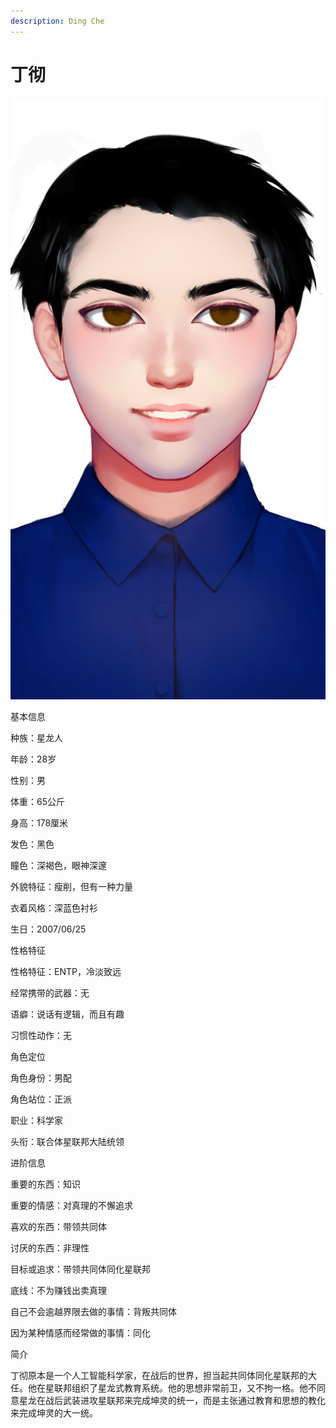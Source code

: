 ```yaml
---
description: Ding Che
---
```


# 丁彻

![丁彻](../../.gitbook/assets/丁彻.jpg)

基本信息



种族：星龙人

年龄：28岁

性别：男

体重：65公斤

身高：178厘米

发色：黑色

瞳色：深褐色，眼神深邃

外貌特征：瘦削，但有一种力量

衣着风格：深蓝色衬衫

生日：2007/06/25


性格特征



性格特征：ENTP，冷淡致远

经常携带的武器：无

语癖：说话有逻辑，而且有趣

习惯性动作：无


角色定位



角色身份：男配

角色站位：正派

职业：科学家

头衔：联合体星联邦大陆统领



进阶信息



重要的东西：知识

重要的情感：对真理的不懈追求

喜欢的东西：带领共同体

讨厌的东西：非理性

目标或追求：带领共同体同化星联邦

底线：不为赚钱出卖真理

自己不会逾越界限去做的事情：背叛共同体

因为某种情感而经常做的事情：同化


简介



丁彻原本是一个人工智能科学家，在战后的世界，担当起共同体同化星联邦的大任。他在星联邦组织了星龙式教育系统。他的思想非常前卫，又不拘一格。他不同意星龙在战后武装进攻星联邦来完成坤灵的统一，而是主张通过教育和思想的教化来完成坤灵的大一统。
